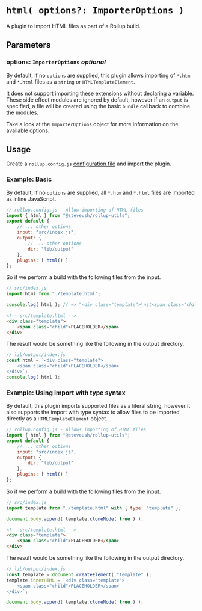 # `html( options?: ImporterOptions )`

A plugin to import HTML files as part of a Rollup build.

## Parameters

### options: `ImporterOptions` _optional_

By default, if no `options` are supplied, this plugin allows importing of `*.htm` and `*.html` files as a 
`string` or `HTMLTemplateElement`.

It does not support importing these extensions without declaring a variable. These side effect modules are ignored
by default, however if an `output` is specified, a file will be created using the basic `bundle` callback to
combine the modules.

Take a look at the `ImporterOptions` object for more information on the available options.

## Usage

Create a `rollup.config.js` [configuration file](https://www.rollupjs.org/guide/en/#configuration-files) and import the plugin.

### Example: Basic

By default, if no `options` are supplied, all `*.htm` and `*.html` files are imported as inline JavaScript.

```javascript
// rollup.config.js - Allow importing of HTML files
import { html } from "@steveush/rollup-utils";
export default {
    // ... other options
    input: "src/index.js",
    output: {
        // ... other options
        dir: "lib/output"
    },
    plugins: [ html() ]
};
```

So if we perform a build with the following files from the input.

```javascript
// src/index.js
import html from "./template.html";

console.log( html ); // => "<div class="template">\n\t<span class="child">PLACEHOLDER</span>\n</div>"
```

```html
<!-- src/template.html -->
<div class="template">
    <span class="child">PLACEHOLDER</span>
</div>
```

The result would be something like the following in the output directory.

```javascript
// lib/output/index.js
const html = `<div class="template">
    <span class="child">PLACEHOLDER</span>
</div>`;
console.log( html );
```

### Example: Using import with type syntax

By default, this plugin imports supported files as a literal string, however it also supports the import with type syntax to allow
files to be imported directly as a `HTMLTemplateElement` object.

```javascript
// rollup.config.js - Allows importing of HTML files
import { html } from "@steveush/rollup-utils";
export default {
    // ... other options
    input: "src/index.js",
    output: {
        dir: "lib/output"
    },
    plugins: [ html() ]
};
```

So if we perform a build with the following files from the input.

```javascript
// src/index.js
import template from "./template.html" with { type: "template" };

document.body.append( template.cloneNode( true ) );
```

```html
<!-- src/template.html -->
<div class="template">
    <span class="child">PLACEHOLDER</span>
</div>
```

The result would be something like the following in the output directory.

```javascript
// lib/output/index.js
const template = document.createElement( "template" );
template.innerHTML = `<div class="template">
    <span class="child">PLACEHOLDER</span>
</div>`;

document.body.append( template.cloneNode( true ) );
```

